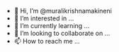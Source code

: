 - 👋 Hi, I’m @muralikrishnamakineni
- 👀 I’m interested in ...
- 🌱 I’m currently learning ...
- 💞️ I’m looking to collaborate on ...
- 📫 How to reach me ...

<!---
muralikrishnamakineni/muralikrishnamakineni is a ✨ special ✨ repository because its `README.md` (this file) appears on your GitHub profile.
You can click the Preview link to take a look at your changes.
--->
